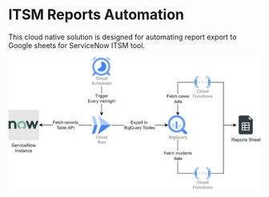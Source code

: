 # ITSM Reports Automation

This cloud native solution is designed for automating report export to Google sheets for ServiceNow ITSM tool.

![Deployment Arch.](./assets/arch_dia.png)
